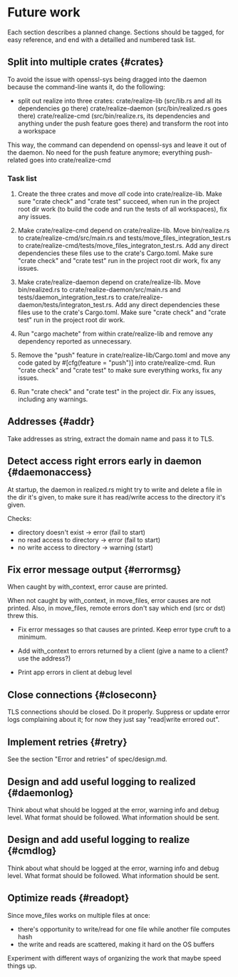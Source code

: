 # Future work

Each section describes a planned change. Sections should be tagged,
for easy reference, and end with a detailled and numbered task list.

## Split into multiple crates {#crates}

To avoid the issue with openssl-sys being dragged into the daemon because
the command-line wants it, do the following:

- split out realize into three crates:
 crate/realize-lib (src/lib.rs and all its dependencies go there)
 crate/realize-daemon (src/bin/realized.rs goes there)
 crate/realize-cmd (src/bin/realize.rs, its dependencies and anything under the push feature goes there)
 and transform the root into a workspace

This way, the command can dependend on openssl-sys and leave it out of
the daemon. No need for the push feature anymore; everything push-related goes into crate/realize-cmd

### Task list

1. Create the three crates and move *all* code into crate/realize-lib.
   Make sure "crate check" and "crate test" succeed, when run in the
   project root dir work (to build the code and run the tests of all
   workspaces), fix any issues.

3. Make crate/realize-cmd depend on crate/realize-lib. Move
   bin/realize.rs to crate/realize-cmd/src/main.rs and
   tests/move_files_integration_test.rs to
   crate/realize-cmd/tests/move_files_integraton_test.rs. Add any
   direct dependencies these files use to the crate's Cargo.toml. Make
   sure "crate check" and "crate test" run in the project root dir
   work, fix any issues.

4. Make crate/realize-daemon depend on crate/realize-lib. Move
   bin/realized.rs to crate/realize-daemon/src/main.rs and
   tests/daemon_integration_test.rs to
   crate/realize-daemon/tests/integraton_test.rs. Add any direct
   dependencies these files use to the crate's Cargo.toml. Make sure
   "crate check" and "crate test" run in the project root dir work.

5. Run "cargo machete" from within crate/realize-lib and remove
   any dependency reported as unnecessary.

6. Remove the "push" feature in crate/realize-lib/Cargo.toml and move
   any code gated by #[cfg(feature = "push")] into crate/realize-cmd.
   Run "crate check" and "crate test" to make sure everything works,
   fix any issues.

7. Run "crate check" and "crate test" in the project dir. Fix any
   issues, including any warnings.

## Addresses {#addr}

Take addresses as string, extract the domain name and pass it to TLS.

## Detect access right errors early in daemon {#daemonaccess}

At startup, the daemon in realized.rs might try to write and delete a
file in the dir it's given, to make sure it has read/write access to
the directory it's given.

Checks:
- directory doesn't exist -> error (fail to start)
- no read access to directory -> error (fail to start)
- no write access to directory -> warning (start)

## Fix error message output {#errormsg}

When caught by with_context, error cause are printed.

When not caught by with_context, in move_files, error causes are not
printed. Also, in move_files, remote errors don't say which end (src
or dst) threw this.

- Fix error messages so that causes are printed. Keep error type cruft
  to a minimum.

- Add with_context to errors returned by a client (give a name to a
  client? use the address?)

- Print app errors in client at debug level

## Close connections {#closeconn}

TLS connections should be closed. Do it properly. Suppress or update
error logs complaining about it; for now they just say "read|write
errored out".

## Implement retries {#retry}

See the section "Error and retries" of spec/design.md.

## Design and add useful logging to realized {#daemonlog}

Think about what should be logged at the error, warning info and debug
level. What format should be followed. What information should be
sent.

## Design and add useful logging to realize {#cmdlog}

Think about what should be logged at the error, warning info and debug
level. What format should be followed. What information should be
sent.

## Optimize reads {#readopt}

Since move_files works on multiple files at once:
 - there's opportunity to write/read for one file while another file computes hash
 - the write and reads are scattered, making it hard on the OS buffers

Experiment with different ways of organizing the work that maybe speed
things up.
